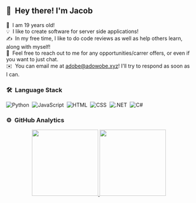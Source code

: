 ## 👋 &nbsp;Hey there! I'm Jacob

👴 &nbsp;I am 19 years old!\
💡 &nbsp;I like to create software for server side applications!\
✍️ &nbsp;In my free time, I like to do code reviews as well as help others learn, along with myself!\
💬 &nbsp;Feel free to reach out to me for any opportunities/carrer offers, or even if you want to just chat.\
✉️ &nbsp;You can email me at adobe@adowobe.xyz! I'll try to respond as soon as I can.

### 🛠 &nbsp;Language Stack

![Python](https://img.shields.io/badge/-Python-333333?style=flat&logo=python)&nbsp;
![JavaScript](https://img.shields.io/badge/-JavaScript-333333?style=flat&logo=javascript)&nbsp;
![HTML](https://img.shields.io/badge/-HTML-333333?style=flat&logo=HTML5)&nbsp;
![CSS](https://img.shields.io/badge/-CSS-333333?style=flat&logo=CSS3&logoColor=1572B6)&nbsp;
![.NET](https://img.shields.io/badge/-.NET-333333?style=flat&logo=.NET)&nbsp;
![C#](https://img.shields.io/badge/-C%20Sharp-333333?style=flat&logo=CSHARP)&nbsp;

### ⚙️ &nbsp;GitHub Analytics

<p align="center">
<a href="https://github.com/Airiuwu">
  <img height="180em" src="https://github-readme-stats-eight-theta.vercel.app/api?username=Airiuwu&show_icons=true&theme=vue-dark&include_all_commits=true&count_private=true" />
  <img height="180em" src="https://github-readme-stats-eight-theta.vercel.app/api/top-langs/?username=Airiuwu&layout=compact&exclude_lang=java+r&theme=vue-dark" />
</a>
</p>
